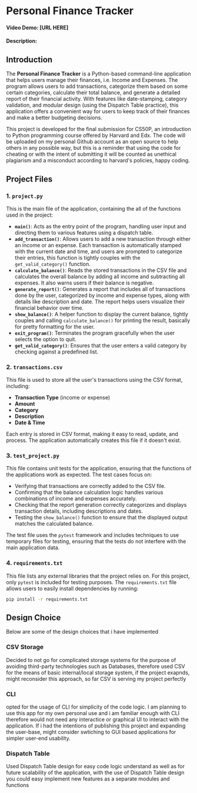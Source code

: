 # Personal Finance Tracker
#### Video Demo: [URL HERE]
#### Description:

## Introduction
The **Personal Finance Tracker** is a Python-based command-line application that helps users manage 
their finances, i.e. Income and Expenses. The program allows users to add transactions, categorize 
them based on some certain categories, calculate their total balance, and generate a detailed report 
of their financial activity. With features like date-stamping, category validation, and modular design 
(using the Dispatch Table practice), this application offers a convenient way for users to keep track 
of their finances and make a better budgeting decisions.

This project is developed for the final submission for CS50P, an introduction to Python programming 
course offered by Harvard and Edx. The code will be uploaded on my personal Github account as an open source to help others in any possible way, but this is a reminder that using the code for cheating or with the intent of submitting it will be counted as unethical plagiarism and a misconduct according to harvard's policies, happy coding.

## Project Files
### 1. `project.py`
This is the main file of the application, containing the all of the functions used in the project:
- **`main()`**: Acts as the entry point of the program, handling user input and directing them to various features using a dispatch table.
- **`add_transaction()`**: Allows users to add a new transaction through either an income or an expense. Each transaction is automatically stamped with the current date and time, and users are prompted to categorize their entries, this function is tightly couples with the `get_valid_category()` function.
- **`calculate_balance()`**: Reads the stored transactions in the CSV file and calculates the overall balance by adding all income and subtracting all expenses. It also warns users if their balance is negative.
- **`generate_report()`**: Generates a report that includes all of transactions done by the user, categorized by income and expense types, along with details like description and date. The report helps users visualize their financial behavior over time.
- **`show_balance()`**: A helper function to display the current balance, tightly couples and calling `calculate_balance()` for printing the result, basically for pretty formatting for the user.
- **`exit_program()`**: Terminates the program gracefully when the user selects the option to quit.
- **`get_valid_category()`**: Ensures that the user enters a valid category by checking against a predefined list.

### 2. `transactions.csv`
This file is used to store all the user's transactions using the CSV format, including:
- **Transaction Type** (income or expense)
- **Amount**
- **Category**
- **Description**
- **Date & Time**

Each entry is stored in CSV format, making it easy to read, update, and process. The application automatically creates this file if it doesn't exist.

### 3. `test_project.py`
This file contains unit tests for the application, ensuring that the functions of the applications 
work as expected. The test cases focus on:
- Verifying that transactions are correctly added to the CSV file.
- Confirming that the balance calculation logic handles various combinations of income and expenses 
accurately.
- Checking that the report generation correctly categorizes and displays transaction details, 
including descriptions and dates.
- Testing the `show_balance()` function to ensure that the displayed output matches the calculated 
balance.

The test file uses the `pytest` framework and includes techniques to use temporary files for testing, 
ensuring that the tests do not interfere with the main application data.

### 4. `requirements.txt`
This file lists any external libraries that the project relies on. For this project, only `pytest` is 
included for testing purposes. The `requirements.txt` file allows users to easily install dependencies 
by running:
```bash
pip install -r requirements.txt
```

## Design Choice
Below are some of the design choices that i have implemented

### CSV Storage
Decided to not go for complicated storage systems for the purpose of avoiding third-party technologies
such as Databases, therefore used CSV for the means of basic internal/local storage system, if the project exapnds, might reconsider this approach, so far CSV is serving my project perfectly

### CLI 
opted for the usage of CLI for simplicity of the code logic. I am planning to use this app for my own personal use and i am familiar enough with CLI therefore would not need any interactice or graphical UI to interact with the application. If i had the intentions of publishing this project and expanding the user-base, might consider swtiching to GUI based applications for simpler user-end usability.

### Dispatch Table
Used Dispatch Table design for easy code logic understand as well as for future scalability of the application, with the use of Dispatch Table design you could easy implement new features as a separate modules and functions
